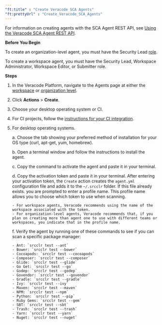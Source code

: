 ```yaml
---
"ft:title" : "Create Veracode SCA Agents"
"ft:prettyUrl" : "Create_Veracode_SCA_Agents"
---
```


For information on creating agents with the SCA Agent REST API, see [Using the Veracode SCA Agent REST API](https://docs.veracode.com/r/c_sourceclear_intro).

<p font-size="13pt"><b>Before You Begin</b></p>

To create an organization-level agent, you must have the Security Lead [role](https://docs.veracode.com/r/c_role_permissions).

To create a workspace agent, you must have the Security Lead, Workspace Administrator, Workspace Editor, or Submitter role.

<p font-size="13pt"><b>Steps</b></p>

1. In the Veracode Platform, navigate to the Agents page at either the [workspace](https://docs.veracode.com/r/View_Workspace_Agents) or [organization level](https://docs.veracode.com/r/View_Organization_Level_Agents).
2. Click **Actions** > **Create**.
3. Choose your desktop operating system or CI.
4. For CI projects, follow the [instructions for your CI integration](https://docs.veracode.com/r/Integrate_Veracode_SCA_Agent_Based_Scanning_with_Your_CI_Projects).
5. For desktop operating systems.
    
    a.  Choose the tab showing your preferred method of installation for your OS type \(curl, apt-get, yum, homebrew\).
    
    b.  Open a terminal window and follow the instructions to install the agent.
 
    c.  Copy the command to activate the agent and paste it in your terminal.
    
    d.  Copy the activation token and paste it in your terminal. After entering your activation token, the `Create` action creates the `agent.yml` configuration file and adds it to the `~/.srcclr` folder. If this file already exists. you are prompted to enter a profile name. This profile name allows you to choose which token to use when scanning.
           
       - For workspace agents, Veracode recommends using the name of the workspace associated with the token.
       - For organization-level agents, Veracode recommends that, if you plan on creating more than agent one to use with different teams or workspaces, you indicate that in the profile name.  

    f. Verify the agent by running one of these commands to see if you can scan a specific package manager:

       - Ant: `srcclr test --ant`
       - Bower: `srcclr test --bower`
       - Cocoapods: `srcclr test --cocoapods`
       - Composer: `srcclr test --composer`
       - Glide: `srcclr test --glide`
       - Go Get: `srcclr test --go`
       - Godep: `srcclr test --godep`
       - Govendor: `srcclr test --govendor`
       - Gradle: `srcclr test --gradle`
       - Ivy: `srcclr test --ivy`
       - Maven: `srcclr test --maven`
       - NPM: `srcclr test --npm`
       - Python: `srcclr test --pip`
       - Ruby Gems: `srcclr test --gem`
       - SBT: `srcclr test --sbt`
       - Trash: `srcclr test --trash`
       - Yarn: `srcclr test --yarn`
       - Nuget: `srcclr test --nuget`
    
